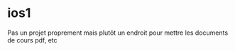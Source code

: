 # ios1
Pas un projet proprement mais plutôt un endroit pour mettre les documents de cours pdf, etc

